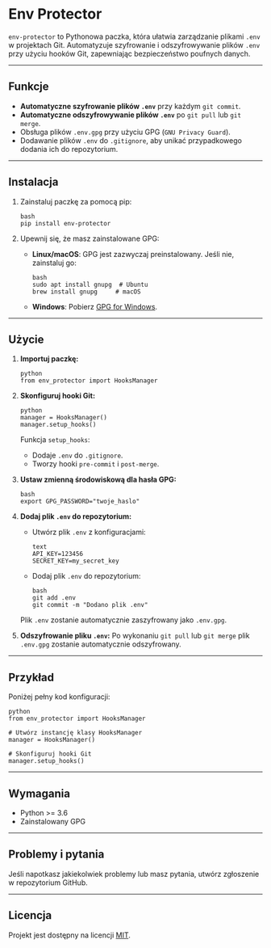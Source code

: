# Env Protector

`env-protector` to Pythonowa paczka, która ułatwia zarządzanie plikami `.env` w projektach Git. Automatyzuje szyfrowanie i odszyfrowywanie plików `.env` przy użyciu hooków Git, zapewniając bezpieczeństwo poufnych danych.

---

## Funkcje

- **Automatyczne szyfrowanie plików `.env`** przy każdym `git commit`.
- **Automatyczne odszyfrowywanie plików `.env`** po `git pull` lub `git merge`.
- Obsługa plików `.env.gpg` przy użyciu GPG (`GNU Privacy Guard`).
- Dodawanie plików `.env` do `.gitignore`, aby unikać przypadkowego dodania ich do repozytorium.

---

## Instalacja

1. Zainstaluj paczkę za pomocą pip:
   ```
   bash
   pip install env-protector
   ```

2. Upewnij się, że masz zainstalowane GPG:
   - **Linux/macOS**: GPG jest zazwyczaj preinstalowany. Jeśli nie, zainstaluj go:
     ```
     bash
     sudo apt install gnupg  # Ubuntu
     brew install gnupg     # macOS
     ```
   - **Windows**: Pobierz [GPG for Windows](https://gnupg.org/download/).

---

## Użycie

1. **Importuj paczkę:**
   ```
   python
   from env_protector import HooksManager
   ```

2. **Skonfiguruj hooki Git:**
   ```
   python
   manager = HooksManager()
   manager.setup_hooks()
   ```

   Funkcja `setup_hooks`:
   - Dodaje `.env` do `.gitignore`.
   - Tworzy hooki `pre-commit` i `post-merge`.

3. **Ustaw zmienną środowiskową dla hasła GPG:**
   ```
   bash
   export GPG_PASSWORD="twoje_haslo"
   ```

4. **Dodaj plik `.env` do repozytorium:**
   - Utwórz plik `.env` z konfiguracjami:
     ```
     text
     API_KEY=123456
     SECRET_KEY=my_secret_key
     ```
   - Dodaj plik `.env` do repozytorium:
     ```
     bash
     git add .env
     git commit -m "Dodano plik .env"
     ```

   Plik `.env` zostanie automatycznie zaszyfrowany jako `.env.gpg`.

5. **Odszyfrowanie pliku `.env`:**
   Po wykonaniu `git pull` lub `git merge` plik `.env.gpg` zostanie automatycznie odszyfrowany.

---

## Przykład

Poniżej pełny kod konfiguracji:

```
python
from env_protector import HooksManager

# Utwórz instancję klasy HooksManager
manager = HooksManager()

# Skonfiguruj hooki Git
manager.setup_hooks()
```

---

## Wymagania

- Python >= 3.6
- Zainstalowany GPG

---

## Problemy i pytania

Jeśli napotkasz jakiekolwiek problemy lub masz pytania, utwórz zgłoszenie w repozytorium GitHub.

---

## Licencja

Projekt jest dostępny na licencji [MIT](LICENSE).
